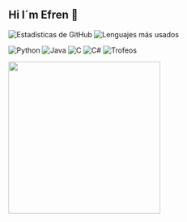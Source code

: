 ## Hi I´m Efren 👋
![Estadísticas de GitHub](https://github-readme-stats.vercel.app/api?username=usuario123&show_icons=true&theme=radical)
![Lenguajes más usados](https://github-readme-stats.vercel.app/api/top-langs/?username=usuario123&layout=compact&theme=radical)

 ![Python](https://img.shields.io/badge/Python-3776AB?style=for-the-badge&logo=python&logoColor=white)
![Java](https://img.shields.io/badge/Java-007396?style=for-the-badge&logo=java&logoColor=white)
![C](https://img.shields.io/badge/Java-007396?style=for-the-badge&logo=java&logoColor=white)
![C#](https://img.shields.io/badge/Java-007396?style=for-the-badge&logo=java&logoColor=white)
![Trofeos](https://github-profile-trophy.vercel.app/?username=usuario123&theme=monokai)



<img src="https://media.giphy.com/media/13HgwGsXF0aiGY/giphy.gif" width="300">

<!--
**EfrenMV/EfrenMV** is a ✨ _special_ ✨ repository because its `README.md` (this file) appears on your GitHub profile.

Here are some ideas to get you started:

- 🔭 I’m currently working on ...
- 🌱 I’m currently learning ...
- 👯 I’m looking to collaborate on ...
- 🤔 I’m looking for help with ...
- 💬 Ask me about ...
- 📫 How to reach me: ...
- 😄 Pronouns: ...
- ⚡ Fun fact: ...
-->
